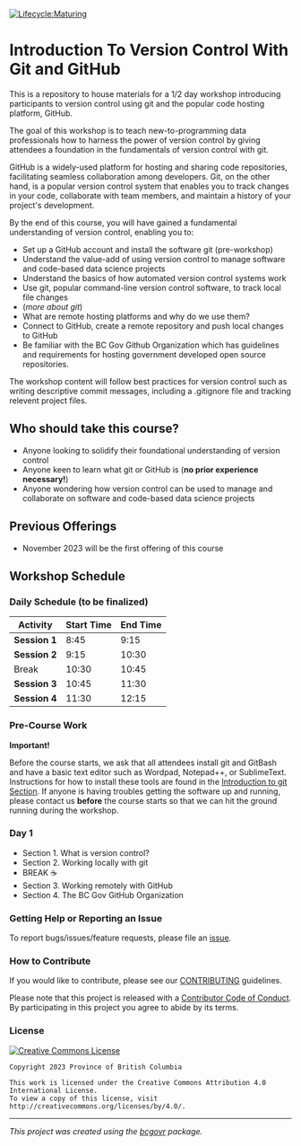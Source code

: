 [![Lifecycle:Maturing](https://img.shields.io/badge/Lifecycle-Maturing-007EC6)](<Redirect-URL>)

Introduction To Version Control With Git and GitHub
============================

This is a repository to house materials for a 1/2 day workshop introducing participants to version control using git and the popular code hosting platform, GitHub.

The goal of this workshop is to teach new-to-programming data professionals how to harness the power of version control by giving attendees a foundation in the fundamentals of version control with git.

GitHub is a widely-used platform for hosting and sharing code repositories, facilitating seamless collaboration among developers.  Git, on the other hand, is a popular version control system that enables you to track changes in your code, collaborate with team members, and maintain a history of your project's development. 

By the end of this course, you will have gained a fundamental understanding of version control, enabling you to:

- Set up a GitHub account and install the software git (pre-workshop)
- Understand the value-add of using version control to manage software and code-based data science projects
- Understand the basics of how automated version control systems work
- Use git, popular command-line version control software, to track local file changes
- (*more about git*)
- What are remote hosting platforms and why do we use them?
- Connect to GitHub, create a remote repository and push local changes to GitHub
- Be familiar with the BC Gov Github Organization which has guidelines and requirements for hosting government developed open source repositories. 

The workshop content will follow best practices for version control such as writing descriptive commit messages, including a .gitignore file and tracking relevent project files.

## Who should take this course?

 * Anyone looking to solidify their foundational understanding of version control
 * Anyone keen to learn what git or GitHub is (**no prior experience necessary!**)
 * Anyone wondering how version control can be used to manage and collaborate on software and code-based data science projects

## Previous Offerings

 * November 2023 will be the first offering of this course

## Workshop Schedule

### Daily Schedule (**to be finalized**)

| Activity      | Start Time | End Time |
| ------------- | ---------- | -------- |
| **Session 1** | 8:45       | 9:15     |
| **Session 2** | 9:15       | 10:30    |
| Break         | 10:30      | 10:45    |
| **Session 3** | 10:45      | 11:30    |
| **Session 4** | 11:30      | 12:15    |

### Pre-Course Work

**Important!**

Before the course starts, we ask that all attendees install git and GitBash and have a basic text editor such as Wordpad, Notepad++, or SublimeText. Instructions for how to install these tools are found in the [Introduction to git Section](). If anyone is having troubles getting the software up and running, please contact us **before** the course starts so that we can hit the ground running during the workshop. 

### Day 1

 * Section 1. What is version control?
 * Section 2. Working locally with git
 * BREAK ☕
 * Section 3. Working remotely with GitHub
 * Section 4. The BC Gov GitHub Organization

### Getting Help or Reporting an Issue

To report bugs/issues/feature requests, please file an [issue](https://github.com/bcgov/ds-intro-to-git/issues/).

### How to Contribute

If you would like to contribute, please see our [CONTRIBUTING](CONTRIBUTING.md) guidelines.

Please note that this project is released with a [Contributor Code of Conduct](CODE_OF_CONDUCT.md). By participating in this project you agree to abide by its terms.

### License

[![Creative Commons License](https://i.creativecommons.org/l/by/4.0/88x31.png)](http://creativecommons.org/licenses/by/4.0/)

```
Copyright 2023 Province of British Columbia

This work is licensed under the Creative Commons Attribution 4.0 International License.
To view a copy of this license, visit http://creativecommons.org/licenses/by/4.0/.
```
---
*This project was created using the [bcgovr](https://github.com/bcgov/bcgovr) package.* 
